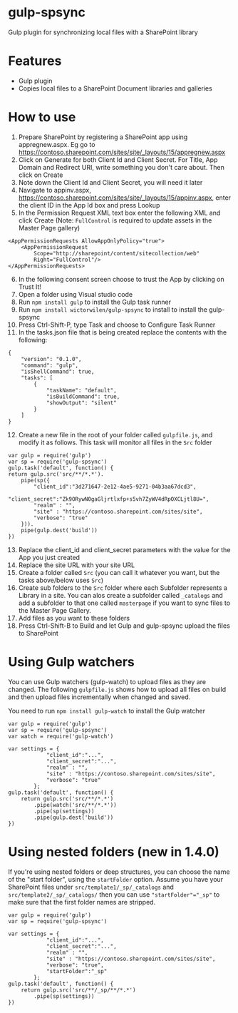 # gulp-spsync
Gulp plugin for synchronizing local files with a SharePoint library

# Features
 
* Gulp plugin
* Copies local files to a SharePoint Document libraries and galleries

# How to use

1. Prepare SharePoint by registering a SharePoint app using appregnew.aspx. Eg go to https://contoso.sharepoint.com/sites/site/_layouts/15/appregnew.aspx
2. Click on Generate for both Client Id and Client Secret. For Title, App Domain and Redirect URI, write something you don't care about. Then click on Create
3. Note down the Client Id and Client Secret, you will need it later
4. Navigate to appinv.aspx, https://contoso.sharepoint.com/sites/site/_layouts/15/appinv.aspx, enter the client ID in the App Id box and press Lookup
5. In the Permission Request XML text box enter the following XML and click Create (Note: `FullControl` is required to update assets in the Master Page gallery)  
```
<AppPermissionRequests AllowAppOnlyPolicy="true">
    <AppPermissionRequest
        Scope="http://sharepoint/content/sitecollection/web"
        Right="FullControl"/>
</AppPermissionRequests>
```
6. In the following consent screen choose to trust the App by clicking on Trust It!
7. Open a folder using Visual studio code
8. Run `npm install gulp` to install the Gulp task runner
9. Run `npm install wictorwilen/gulp-spsync` to install to install the gulp-spsync 
10. Press Ctrl-Shift-P, type Task and choose to Configure Task Runner
11. In the tasks.json file that is being created replace the contents with the following:
```
{
    "version": "0.1.0",
    "command": "gulp",
    "isShellCommand": true,
    "tasks": [
        {
            "taskName": "default",
            "isBuildCommand": true,
            "showOutput": "silent"
        }
    ]
}	
```
12. Create a new file in the root of your folder called `gulpfile.js`, and modify it as follows. This task will monitor all files in the `Src` folder
```
var gulp = require('gulp')
var sp = require('gulp-spsync')
gulp.task('default', function() {
return gulp.src('src/**/*.*').
    pipe(sp({
        "client_id":"3d271647-2e12-4ae5-9271-04b3aa67dcd3",
        "client_secret":"Zk9ORywN0gaGljrtlxfp+s5vh7ZyWV4dRpOXCLjtl8U=",
        "realm" : "",
        "site" : "https://contoso.sharepoint.com/sites/site",
        "verbose": "true"
    })).		
    pipe(gulp.dest('build'))
})
```
13. Replace the client_id and client_secret parameters with the value for the App you just created
14. Replace the site URL with your site URL
15. Create a folder called `Src` (you can call it whatever you want, but the tasks above/below uses `Src`)
16. Create sub folders to the `Src` folder where each Subfolder represents a Library in a site. You can alos create a subfolder called `_catalogs` and 
add a subfolder to that one called `masterpage` if you want to sync files to the Master Page Gallery.
17. Add files as you want to these folders
18. Press Ctrl-Shift-B to Build and let Gulp and gulp-spsync upload the files to SharePoint 

# Using Gulp watchers

You can use Gulp watchers (gulp-watch) to upload files as they are changed. 
The following `gulpfile.js` shows how to upload all files on build and then upload files incrementally when changed and saved.

You need to run `npm install gulp-watch` to install the Gulp watcher

```
var gulp = require('gulp')
var sp = require('gulp-spsync')
var watch = require('gulp-watch')

var settings = {
			"client_id":"...",
			"client_secret":"...",
			"realm" : "",
			"site" : "https://contoso.sharepoint.com/sites/site",
			"verbose": "true"
		};
gulp.task('default', function() {
	return gulp.src('src/**/*.*')
		.pipe(watch('src/**/*.*'))
		.pipe(sp(settings))		
		.pipe(gulp.dest('build'))
})

```
# Using nested folders (new in 1.4.0)

If you're using nested folders or deep structures, you can choose the name of the "start folder", using the `startFolder` option. 
Assume you have your SharePoint files under `src/template1/_sp/_catalogs` and `src/template2/_sp/_catalogs/` then you can use `"startFolder"="_sp"` to make sure that the first folder names are stripped.

```
var gulp = require('gulp')
var sp = require('gulp-spsync')

var settings = {
			"client_id":"...",
			"client_secret":"...",
			"realm" : "",
			"site" : "https://contoso.sharepoint.com/sites/site",
			"verbose": "true",
            "startFolder":"_sp"
		};
gulp.task('default', function() {
	return gulp.src('src/**/_sp/**/*.*')
		.pipe(sp(settings))		
})

```
